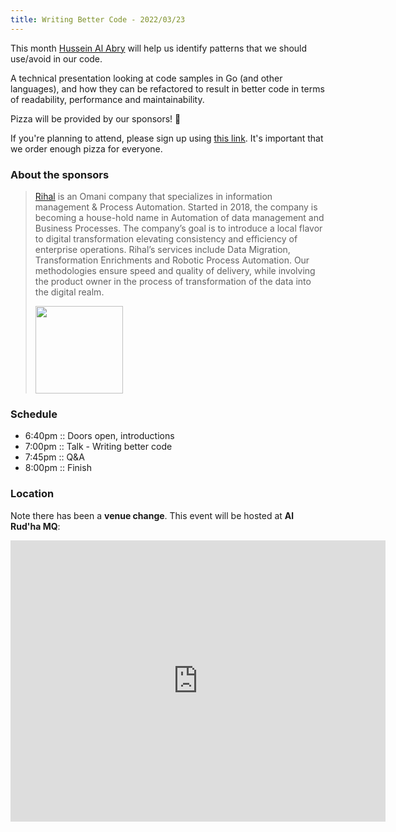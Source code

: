 ```yaml
---
title: Writing Better Code - 2022/03/23
---
```



This month [Hussein Al Abry](https://zidhuss.tech) will help us identify patterns that we should use/avoid in our code.

A technical presentation looking at code samples in Go (and other languages), and how they can be refactored to result in better code in terms of readability, performance and maintainability.

Pizza will be provided by our sponsors! 🍕

If you're planning to attend, please sign up using [this link](https://tally.so/r/w4bjdm). It's important that we order enough pizza for everyone.

### About the sponsors

> [Rihal](https://rihal.om) is an Omani company that specializes in information management & Process Automation. Started in 2018, the company is becoming a house-hold name in Automation of data management and Business Processes. The company’s goal is to introduce a local flavor to digital transformation elevating consistency and efficiency of enterprise operations. Rihal’s services include Data Migration, Transformation Enrichments and Robotic Process Automation. Our methodologies ensure speed and quality of delivery, while involving the product owner in the process of transformation of the data into the digital realm.
>
> <img style="width: 140px;" src="/images/sponsors/rihal.svg" />

### Schedule

- 6:40pm :: Doors open, introductions
- 7:00pm :: Talk - Writing better code
- 7:45pm :: Q&A
- 8:00pm :: Finish

### Location

Note there has been a **venue change**.
This event will be hosted at **Al Rud'ha MQ**:

<iframe src="https://www.google.com/maps/embed?pb=!1m14!1m8!1m3!1d14625.339956597429!2d58.4519013!3d23.5923161!3m2!1i1024!2i768!4f13.1!3m3!1m2!1s0x0%3A0x48fc3e1f2086c297!2sAl%20Rud&#39;ha%20MQ!5e0!3m2!1sen!2som!4v1647788219219!5m2!1sen!2som" width="600" height="450" style="border:0;" allowfullscreen="" loading="lazy"></iframe>
